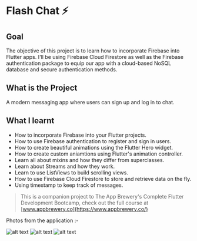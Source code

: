 # Flash Chat ⚡️

## Goal

The objective of this project is to learn how to incorporate Firebase into Flutter apps. I'll be using Firebase Cloud Firestore as well as the Firebase authentication package to equip our app with a cloud-based NoSQL database and secure authentication methods. 


## What is the Project

A modern messaging app where users can sign up and log in to chat.


## What I learnt

- How to incorporate Firebase into your Flutter projects.
- How to use Firebase authentication to register and sign in users.
- How to create beautiful animations using the Flutter Hero widget.
- How to create custom aniamtions using Flutter's animation controller. 
- Learn all about mixins and how they differ from superclasses.
- Learn about Streams and how they work.
- Learn to use ListViews to build scrolling views.
- How to use Firebase Cloud Firestore to store and retrieve data on the fly.
- Using timestamp to keep track of messages. 



>This is a companion project to The App Brewery's Complete Flutter Development Bootcamp, check out the full course at [www.appbrewery.co](https://www.appbrewery.co/)

Photos from the application :-

![alt text](https://i.ibb.co/frmnDtW/Screenshot-2020-11-17-at-3-51-07-PM.png)
![alt text](https://i.ibb.co/3Tqf84f/Screenshot-2020-11-17-at-3-51-44-PM.png)
![alt text](https://i.ibb.co/ggSXk2m/Screenshot-2020-11-17-at-3-52-52-PM.png)

